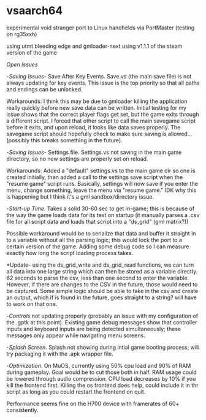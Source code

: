 # vsaarch64
experimental void stranger port to Linux handhelds via PortMaster (testing on rg35xxh)

using utmt bleeding edge and gmloader-next
using v1.1.1 of the steam version of the game

*Open Issues*

-*Saving Issues*- Save After Key Events. Save.vs (the main save file) is not always updating for key events. This issue is the top priority so that all paths and endings can be unlocked. 
     
Workarounds: I think this may be due to gmloader killing the application really quickly before new save data can be written. Initial testing for my issue shows that the correct player flags get set, but the game exits through a different script. I forced that other script to call the main savegame script before it exits, and upon reload, it looks like data saves properly. The savegame script should hopefully check to make sure saving is allowed... (possibly this breaks something in the future).

-*Saving Issues*- Settings file. Settings.vs not saving in the main game directory, so no new settings are properly set on reload.
     
Workarounds: Added a "default" settings.vs to the main game dir so one is created initially, then added a call to the settings save script when the "resume game" script runs. Basically, settings will now save if you enter the menu, change something, leave the menu via "resume game." IDK why this is happening but I think it's a gml sandbox/directory issue.

-*Start-up Time*. Takes a solid 30-60 sec to get in-game; this is because of the way the game loads data for its text on startup (it manually parses a .csv file for all script data and loads that script into a "ds_grid" (gml matrix?))
     
Possible workaround would be to serialize that data and buffer it straight in to a variable without all the parsing logic; this would lock the port to a certain version of the game. Adding some debug code so I can measure exactly how long the script loading process takes. 

*Update- using the ds_grid_write and ds_grid_read functions, we can turn all data into one large string which can then be stored as a variable directly. 62 seconds to parse the csv, less than one second to enter the variable. However, if there are changes to the CSV in the future, those would need to be captured. Some simple logic should be able to take in the csv and create an output, which if is found in the future, goes straight to a string? will have to work on that one.

-*Controls* not updating properly (probably an issue with my configuration of the .gptk at this point). Existing game debug messages show that controller inputs and keyboard inputs are being detected simultaneously; these messages only appear while navigating menu screens. 

-*Splash Screen*. Splash not showing during intial game booting process; will try packaging it with the .apk wrapper file. 

-*Optimization*. On MuOS, currently using 50% cpu load and 90% of RAM during gameplay. Goal would be to cut those both in half. RAM usage could be lowered through audio compression. CPU load decreases by 10% if you kill the frontend first. Killing the os frontend does help, could include it in thr script as long as you could restart the frontend on quit.

Performance seems fine on the H700 device with framerates of 60+ consistently.
